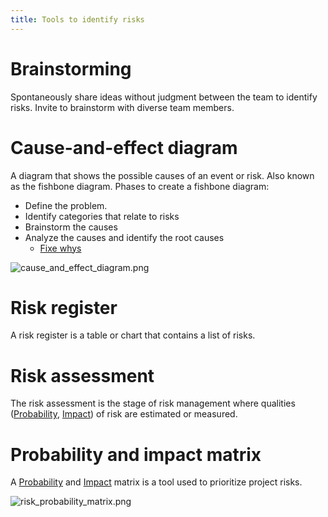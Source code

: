 ```yaml
---
title: Tools to identify risks
---
```

# Brainstorming
Spontaneously share ideas without judgment between the team to identify risks.
Invite to brainstorm with diverse team members. 

# Cause-and-effect diagram
A diagram that shows the possible causes of an event or risk.
Also known as the fishbone diagram. 
Phases to create a fishbone diagram:
- Define the problem. 
- Identify categories that relate to risks
- Brainstorm the causes
- Analyze the causes and identify the root causes
	- [Fixe whys](project-planning/risk-management/fixe-whys.md)

![cause_and_effect_diagram.png](None)
# Risk register
A risk register is a table or chart that contains a list of risks.

# Risk assessment 
The risk assessment is the stage of risk management where qualities ([Probability](project-planning/risk-management/probability.md), [Impact](project-planning/risk-management/impact.md)) of risk are estimated or measured. 

# Probability and impact matrix
A [Probability](project-planning/risk-management/probability.md) and [Impact](project-planning/risk-management/impact.md) matrix is a tool used to prioritize project risks.

![risk_probability_matrix.png](None)



